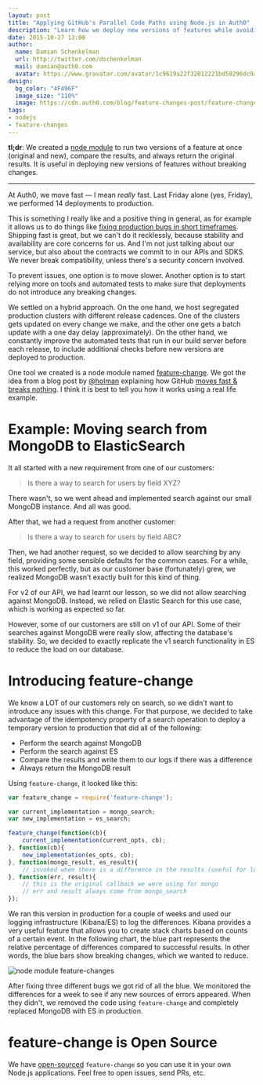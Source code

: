 ```yaml
---
layout: post
title: "Applying GitHub's Parallel Code Paths using Node.js in Auth0"
description: "Learn how we deploy new versions of features while avoiding breaking changes through the use of a node.js library for feature changes."
date: 2015-10-27 13:00
author:
  name: Damian Schenkelman
  url: http://twitter.com/dschenkelman
  mail: damian@auth0.com
  avatar: https://www.gravatar.com/avatar/1c9619a22f32012221bd59296dc9a1a2??s=60
design:
  bg_color: "4F496F"
  image_size: "110%"
  image: https://cdn.auth0.com/blog/feature-changes-post/feature-change.png
tags:
- nodejs
- feature-changes
---
```


**tl;dr**: We created a [node module](https://github.com/dschenkelman/feature-change) to run two versions of a feature at once (original and new), compare the results, and always return the original results. It is useful in deploying new versions of features without breaking changes.

-------------

At Auth0, we move fast — I mean _really_ fast. Last Friday alone (yes, Friday), we performed  14 deployments to production.

This is something I really like and a positive thing in general, as for example it allows us to do things like [fixing production bugs in short timeframes](https://twitter.com/trydis/status/642809967859380224). Shipping fast is great, but we can't do it recklessly, because stability and availability are core concerns for us. And I'm not just talking about our service, but also about the contracts we commit to in our APIs and SDKS. We never break compatibility, unless there's a security concern involved.

To prevent issues, one option is to move slower. Another option is to start relying more on tools and automated tests to make sure that deployments do not introduce any breaking changes.

We settled on a hybrid approach. On the one hand, we host segregated production clusters with different release cadences. One of the clusters gets updated on every change we make, and the other one gets a batch update with a one day delay (approximately). On the other hand, we constantly improve the automated tests that run in our build server before each release, to include additional checks before new versions are deployed to production.

One tool we created is a node module named [feature-change](https://github.com/dschenkelman/feature-change). We got the idea from a blog post by [@holman](https://twitter.com/holman) explaining how GitHub [moves fast & breaks nothing](http://zachholman.com/talk/move-fast-break-nothing/). I think it is best to tell you how it works using a real life example.

# Example: Moving search from MongoDB to ElasticSearch
It all started with a new requirement from one of our customers:

> Is there a way to search for users by field XYZ?

There wasn't, so we went ahead and implemented search against our small MongoDB instance. And all was good.

After that, we had a request from another customer:

> Is there a way to search for users by field ABC?

Then, we had another request, so we decided to allow searching by any field, providing some sensible defaults for the common cases. For a while, this worked perfectly, but as our customer base (fortunately) grew, we realized MongoDB wasn't exactly built for this kind of thing.

For v2 of our API, we had learnt our lesson, so we did not allow searching against MongoDB. Instead, we relied on Elastic Search for this use case, which is working as expected so far.

However, some of our customers are still on v1 of our API. Some of their searches against MongoDB were really slow, affecting the database's stability. So, we decided to exactly replicate the v1 search functionality in ES to reduce the load on our database.

# Introducing feature-change
We know a LOT of our customers rely on search, so we didn't want to introduce any issues with this change. For that purpose, we decided to take advantage of the idempotency property of a search operation to deploy a temporary version to production that did all of the following:

* Perform the search against MongoDB
* Perform the search against ES
* Compare the results and write them to our logs if there was a difference
* Always return the MongoDB result

Using `feature-change`, it looked like this:

```js
var feature_change = require('feature-change');

var current_implementation = mongo_search;
var new_implementation = es_search;

feature_change(function(cb){
    current_implementation(current_opts, cb);
}, function(cb){
    new_implementation(es_opts, cb);
}, function(mongo_result, es_result){
    // invoked when there is a difference in the results (useful for logging)
}, function(err, result){
    // this is the original callback we were using for mongo
    // err and result always come from mongo_search
});
```

We ran this version in production for a couple of weeks and used our logging infrastructure (Kibana/ES) to log the differences. Kibana provides a very useful feature that allows you to create stack charts based on counts of a certain event. In the following chart, the blue part represents the relative percentage of differences compared to successful results. In other words, the blue bars show breaking changes, which we wanted to reduce.

![node module feature-changes](https://cdn.auth0.com/blog/parallel-code-paths/parallel-code-paths-1.png)

After fixing three different bugs we got rid of all the blue. We monitored the differences for a week to see if any new sources of errors appeared. When they didn't, we removed the code using `feature-change` and completely replaced MongoDB with ES in production.

# feature-change is Open Source
We have [open-sourced](https://github.com/dschenkelman/feature-change) `feature-change` so you can use it in your own Node.js applications. Feel free to open issues, send PRs, etc.